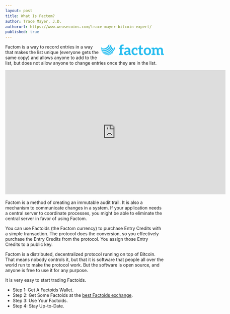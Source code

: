 ```yaml
---
layout: post
title: What Is Factom?
author: Trace Mayer, J.D.
authorurl: https://www.weusecoins.com/trace-mayer-bitcoin-expert/
published: true
---
```


<img src="/images/factom.png" alt="what is factom" align="right">
<p>
Factom is a way to record entries in a way that makes the list unique (everyone gets the same copy) and allows anyone to add to the list, but does not allow anyone to change entries once they are in the list.
<p>
<iframe width="700" height="394" src="https://www.youtube.com/embed/YBXNLW-YvoA" frameborder="0" allowfullscreen></iframe>
<p>
Factom is a method of creating an immutable audit trail. It is also a mechanism to communicate changes in a system. If your application needs a central server to coordinate processes, you might be able to eliminate the central server in favor of using Factom.
<p>
You can use Factoids (the Factom currency) to purchase Entry Credits with a simple transaction. The protocol does the conversion, so you effectively purchase the Entry Credits from the protocol. You assign those Entry Credits to a public key.
<p>
Factom is a distributed, decentralized protocol running on top of Bitcoin. That means nobody controls it, but that it is software that people all over the world run to make the protocol work. But the software is open source, and anyone is free to use it for any purpose.
<p>
It is very easy to start trading Factoids.
<p>
<ul><li>Step 1: Get A Factoids Wallet.</li>
<li>Step 2: Get Some Factoids at the <a href="https://www.kraken.com/">best Factoids exchange</a>.</li>
<li>Step 3: Use Your Factoids.</li>
<li>Step 4: Stay Up-to-Date.</li></ul>